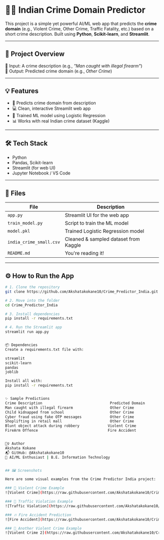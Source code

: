 # 🕵️‍♀️ Indian Crime Domain Predictor

This project is a simple yet powerful AI/ML web app that predicts the **crime domain** (e.g., Violent Crime, Other Crime, Traffic Fatality, etc.) based on a short crime description. Built using **Python**, **Scikit-learn**, and **Streamlit**.

---

## 📌 Project Overview

🚨 Input: A crime description (e.g., *"Man caught with illegal firearm"*)  
🎯 Output: Predicted crime domain (e.g., *Other Crime*)

---

## 💡 Features

- 🔎 Predicts crime domain from description
- 💻 Clean, interactive Streamlit web app
- 🧠 Trained ML model using Logistic Regression
- 📊 Works with real Indian crime dataset (Kaggle)

---

## 🛠️ Tech Stack

- Python
- Pandas, Scikit-learn
- Streamlit (for web UI)
- Jupyter Notebook / VS Code

---

## 📁 Files

| File                | Description                               |
|---------------------|-------------------------------------------|
| `app.py`            | Streamlit UI for the web app              |
| `train_model.py`    | Script to train the ML model              |
| `model.pkl`         | Trained Logistic Regression model         |
| `india_crime_small.csv` | Cleaned & sampled dataset from Kaggle |
| `README.md`         | You're reading it!                        |

---

## ⚙️ How to Run the App

```bash
# 1. Clone the repository
git clone https://github.com/Akshatakokane10/Crime_Predictor_India.git

# 2. Move into the folder
cd Crime_Predictor_India

# 3. Install dependencies
pip install -r requirements.txt

# 4. Run the Streamlit app
streamlit run app.py


📦 Dependencies
Create a requirements.txt file with:

streamlit
scikit-learn
pandas
joblib

Install all with:
pip install -r requirements.txt


✨ Sample Predictions
Crime Description                           	Predicted Domain
Man caught with illegal firearm	                Other Crime
Child kidnapped from school	                    Other Crime
Cyber fraud using fake OTP messages	            Other Crime
Shoplifting in retail mall	                    Other Crime
Blunt object attack during robbery	           Violent Crime
FireArm Offence                                Fire Accident


🙋‍♀️ Author
Akshata Kokane
📬 GitHub: @Akshatakokane10
🧠 AI/ML Enthusiast | B.E. Information Technology


## 🖼️ Screenshots

Here are some visual examples from the Crime Predictor India project:

### 🔹 Violent Crime Example
![Violent Crime](https://raw.githubusercontent.com/Akshatakokane10/Crime_Predictor_India/master/screenshots/violent_crime.png)

### 🔸 Traffic Violation Example
![Traffic Violation](https://raw.githubusercontent.com/Akshatakokane10/Crime_Predictor_India/master/screenshots/traffic_violation.png)

### 🔥 Fire Accident Prediction
![Fire Accident](https://raw.githubusercontent.com/Akshatakokane10/Crime_Predictor_India/master/screenshots/fire_accident.png)

### 🔹 Another Violent Crime Example
![Violent Crime 2](https://raw.githubusercontent.com/Akshatakokane10/Crime_Predictor_India/master/screenshots/violent_crime2.png)
